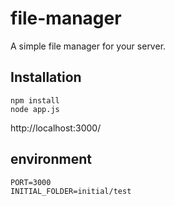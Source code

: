 # file-manager
A simple file manager for your server.
## Installation

``` 
npm install
node app.js
```

http://localhost:3000/

## environment

```
PORT=3000
INITIAL_FOLDER=initial/test
```
